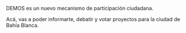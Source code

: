 DEMOS es un nuevo mecanismo de participación ciudadana.

Acá, vas a poder informarte, debatir y votar proyectos para la ciudad de Bahía Blanca.
